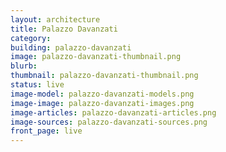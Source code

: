 ```yaml
---
layout: architecture
title: Palazzo Davanzati
category: 
building: palazzo-davanzati
image: palazzo-davanzati-thumbnail.png
blurb: 
thumbnail: palazzo-davanzati-thumbnail.png
status: live
image-model: palazzo-davanzati-models.png
image-image: palazzo-davanzati-images.png
image-articles: palazzo-davanzati-articles.png
image-sources: palazzo-davanzati-sources.png
front_page: live
---
```

